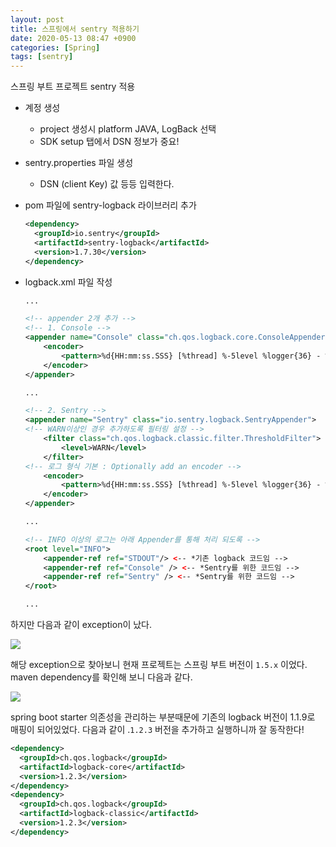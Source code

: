 ```yaml
---
layout: post
title: 스프링에서 sentry 적용하기
date: 2020-05-13 08:47 +0900
categories: [Spring]
tags: [sentry]
---
```

스프링 부트 프로젝트 sentry 적용 


- 계정 생성

    - project 생성시 platform  JAVA, LogBack 선택
    - SDK setup 탭에서 DSN 정보가 중요!

- sentry.properties 파일 생성

    - DSN (client Key)  값 등등 입력한다.

- pom 파일에 sentry-logback 라이브러리 추가 

    ```xml
    <dependency>
      <groupId>io.sentry</groupId>
      <artifactId>sentry-logback</artifactId>
      <version>1.7.30</version>
    </dependency>
    ```

    

- logback.xml 파일 작성

    ```xml
    ...
    
    <!-- appender 2개 추가 -->
    <!-- 1. Console -->
    <appender name="Console" class="ch.qos.logback.core.ConsoleAppender">
    	<encoder>
    		<pattern>%d{HH:mm:ss.SSS} [%thread] %-5level %logger{36} - %msg%n</pattern>
    	</encoder>
    </appender>
    
    ...
    
    <!-- 2. Sentry -->
    <appender name="Sentry" class="io.sentry.logback.SentryAppender">
    <!-- WARN이상인 경우 추가하도록 필터링 설정 -->
    	<filter class="ch.qos.logback.classic.filter.ThresholdFilter">
    		<level>WARN</level>
    	</filter>
    <!-- 로그 형식 기본 : Optionally add an encoder -->
    	<encoder>
    		<pattern>%d{HH:mm:ss.SSS} [%thread] %-5level %logger{36} - %msg%n</pattern>
    	</encoder>
    </appender>
    
    ...
    
    <!-- INFO 이상의 로그는 아래 Appender를 통해 처리 되도록 -->
    <root level="INFO">
    	<appender-ref ref="STDOUT"/> <-- *기존 logback 코드임 -->
    	<appender-ref ref="Console" /> <-- *Sentry를 위한 코드임 -->
    	<appender-ref ref="Sentry" /> <-- *Sentry를 위한 코드임 -->
    </root>
    
    ...
    ```

    



하지만 다음과 같이 exception이 났다. 

![](https://user-images.githubusercontent.com/28615416/81380162-5d299a80-9145-11ea-8e8a-be43c141ba5f.png)

해당 exception으로 찾아보니 현재 프로젝트는 스프링 부트 버전이 `1.5.x` 이었다. maven dependency를 확인해 보니 다음과 같다. 

![](https://user-images.githubusercontent.com/28615416/81380278-92ce8380-9145-11ea-9077-3305ab78fc76.png)

spring boot starter 의존성을 관리하는 부분때문에 기존의 logback 버전이 1.1.9로 매핑이 되어있었다. 다음과 같이 .`1.2.3` 버전을 추가하고 실행하니까 잘 동작한다! 

```xml
<dependency>
  <groupId>ch.qos.logback</groupId>
  <artifactId>logback-core</artifactId>
  <version>1.2.3</version>
</dependency>
<dependency>
  <groupId>ch.qos.logback</groupId>
  <artifactId>logback-classic</artifactId>
  <version>1.2.3</version>
</dependency>
```




